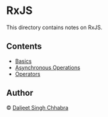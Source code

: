 # RxJS

This directory contains notes on RxJS.

## Contents

- [Basics](Basics.md)
- [Asynchronous Operations](AsynchronousOperations.md)
- [Operators](Operators.md)

## Author

© [Daljeet Singh Chhabra](https://GitHub.com/iDaljeetSingh)
